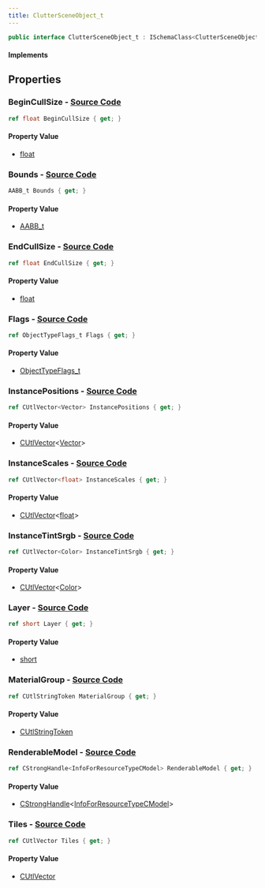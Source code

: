 ```yaml
---
title: ClutterSceneObject_t
---
```


```csharp
public interface ClutterSceneObject_t : ISchemaClass<ClutterSceneObject_t>, ISchemaField, ISchemaClass, INativeHandle
```

#### Implements

## Properties

### **BeginCullSize** - [Source Code](https://github.com/swiftly-solution/swiftlys2/blob/main/managed/src/SwiftlyS2.Generated/Schemas/Interfaces/ClutterSceneObject_t.cs#L35)

```csharp
ref float BeginCullSize { get; }
```

#### Property Value

- [float](https://learn.microsoft.com/dotnet/api/system.single)

### **Bounds** - [Source Code](https://github.com/swiftly-solution/swiftlys2/blob/main/managed/src/SwiftlyS2.Generated/Schemas/Interfaces/ClutterSceneObject_t.cs#L16)

```csharp
AABB_t Bounds { get; }
```

#### Property Value

- [AABB_t](/docs/api/shared/schemadefinitions/aabb_t)

### **EndCullSize** - [Source Code](https://github.com/swiftly-solution/swiftlys2/blob/main/managed/src/SwiftlyS2.Generated/Schemas/Interfaces/ClutterSceneObject_t.cs#L37)

```csharp
ref float EndCullSize { get; }
```

#### Property Value

- [float](https://learn.microsoft.com/dotnet/api/system.single)

### **Flags** - [Source Code](https://github.com/swiftly-solution/swiftlys2/blob/main/managed/src/SwiftlyS2.Generated/Schemas/Interfaces/ClutterSceneObject_t.cs#L18)

```csharp
ref ObjectTypeFlags_t Flags { get; }
```

#### Property Value

- [ObjectTypeFlags_t](/docs/api/shared/schemadefinitions/objecttypeflags_t)

### **InstancePositions** - [Source Code](https://github.com/swiftly-solution/swiftlys2/blob/main/managed/src/SwiftlyS2.Generated/Schemas/Interfaces/ClutterSceneObject_t.cs#L22)

```csharp
ref CUtlVector<Vector> InstancePositions { get; }
```

#### Property Value

- [CUtlVector](/docs/api/-1)<[Vector](/docs/api/shared/natives/vector)>

### **InstanceScales** - [Source Code](https://github.com/swiftly-solution/swiftlys2/blob/main/managed/src/SwiftlyS2.Generated/Schemas/Interfaces/ClutterSceneObject_t.cs#L24)

```csharp
ref CUtlVector<float> InstanceScales { get; }
```

#### Property Value

- [CUtlVector](/docs/api/-1)<[float](https://learn.microsoft.com/dotnet/api/system.single)>

### **InstanceTintSrgb** - [Source Code](https://github.com/swiftly-solution/swiftlys2/blob/main/managed/src/SwiftlyS2.Generated/Schemas/Interfaces/ClutterSceneObject_t.cs#L26)

```csharp
ref CUtlVector<Color> InstanceTintSrgb { get; }
```

#### Property Value

- [CUtlVector](/docs/api/-1)<[Color](/docs/api/shared/natives/color)>

### **Layer** - [Source Code](https://github.com/swiftly-solution/swiftlys2/blob/main/managed/src/SwiftlyS2.Generated/Schemas/Interfaces/ClutterSceneObject_t.cs#L20)

```csharp
ref short Layer { get; }
```

#### Property Value

- [short](https://learn.microsoft.com/dotnet/api/system.int16)

### **MaterialGroup** - [Source Code](https://github.com/swiftly-solution/swiftlys2/blob/main/managed/src/SwiftlyS2.Generated/Schemas/Interfaces/ClutterSceneObject_t.cs#L33)

```csharp
ref CUtlStringToken MaterialGroup { get; }
```

#### Property Value

- [CUtlStringToken](/docs/api/shared/natives/cutlstringtoken)

### **RenderableModel** - [Source Code](https://github.com/swiftly-solution/swiftlys2/blob/main/managed/src/SwiftlyS2.Generated/Schemas/Interfaces/ClutterSceneObject_t.cs#L31)

```csharp
ref CStrongHandle<InfoForResourceTypeCModel> RenderableModel { get; }
```

#### Property Value

- [CStrongHandle](/docs/api/shared/natives/cstronghandle-1)<[InfoForResourceTypeCModel](/docs/api/shared/schemadefinitions/infoforresourcetypecmodel)>

### **Tiles** - [Source Code](https://github.com/swiftly-solution/swiftlys2/blob/main/managed/src/SwiftlyS2.Generated/Schemas/Interfaces/ClutterSceneObject_t.cs#L29)

```csharp
ref CUtlVector Tiles { get; }
```

#### Property Value

- [CUtlVector](/docs/api/)

